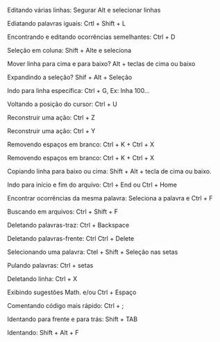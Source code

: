 Editando várias linhas: Segurar Alt e selecionar linhas

Ediatando palavras iguais: Crtl + Shift  + L

Encontrando e editando ocorrências semelhantes: Ctrl + D

Seleção em coluna: Shift + Alte e seleciona

Mover linha para cima e para baixo? Alt + teclas de cima ou baixo

Expandindo a seleção? Shif + Alt + Seleção

Indo para linha específica: Ctrl + G, Ex: lnha 100...

Voltando a posição do cursor: Ctrl + U

Reconstruir uma ação: Ctrl + Z

Reconstruir uma ação: Ctrl + Y

Removendo espaços em branco: Ctrl + K + Ctrl + X

Removendo espaços em branco: Ctrl + K + Ctrl + X

Copiando linha para baixo ou cima: Shift + Alt + tecla de cima ou baixo.

Indo para início e fim do arquivo: Ctrl + End ou Ctrl + Home

Encontrar ocorrências da mesma palavra: Seleciona a palavra e Ctrl + F

Buscando em arquivos: Ctrl + Shift + F

Deletando palavras-traz: Ctrl + Backspace 

Deletando palavras-frente: Ctrl Ctrl + Delete

Selecionando uma palavra: Ctel + Shift + Seleção nas setas

Pulando palavras: Ctrl + setas

Deletando linha: Ctrl + X

Exibindo sugestões      Math. e/ou Ctrl + Espaço

Comentando código mais rápido: Ctrl + ;

Identando para frente e para trás: Shift + TAB

Identando: Shift + Alt + F

